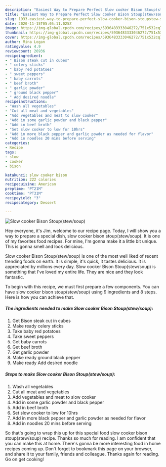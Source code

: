 ```yaml
---
description: "Easiest Way to Prepare Perfect Slow cooker Bison Stoup(stew/soup)"
title: "Easiest Way to Prepare Perfect Slow cooker Bison Stoup(stew/soup)"
slug: 1933-easiest-way-to-prepare-perfect-slow-cooker-bison-stoupstew-soup
date: 2020-11-15T05:05:11.025Z
image: https://img-global.cpcdn.com/recipes/5936483333046272/751x532cq70/slow-cooker-bison-stoupstewsoup-recipe-main-photo.jpg
thumbnail: https://img-global.cpcdn.com/recipes/5936483333046272/751x532cq70/slow-cooker-bison-stoupstewsoup-recipe-main-photo.jpg
cover: https://img-global.cpcdn.com/recipes/5936483333046272/751x532cq70/slow-cooker-bison-stoupstewsoup-recipe-main-photo.jpg
author: Mina Logan
ratingvalue: 4.9
reviewcount: 26936
recipeingredient:
- " Bison steak cut in cubes"
- " celery sticks"
- " baby red potatoes"
- " sweet peppers"
- " baby carrots"
- " beef broth"
- " garlic powder"
- " ground black pepper"
- " Add desired noodle"
recipeinstructions:
- "Wash all vegetables"
- "Cut all meat and vegetables"
- "Add vegetables and meat to slow cooker"
- "Add in some garlic powder and black pepper"
- "Add in beef broth"
- "Set slow cooker to low for 10hrs"
- "Add in more black pepper and garlic powder as needed for flavor"
- "Add in noodles 20 mins before serving"
categories:
- Recipe
tags:
- slow
- cooker
- bison

katakunci: slow cooker bison 
nutrition: 222 calories
recipecuisine: American
preptime: "PT21M"
cooktime: "PT31M"
recipeyield: "3"
recipecategory: Dessert

---
```



![Slow cooker Bison Stoup(stew/soup)](https://img-global.cpcdn.com/recipes/5936483333046272/751x532cq70/slow-cooker-bison-stoupstewsoup-recipe-main-photo.jpg)

Hey everyone, it's Jim, welcome to our recipe page. Today, I will show you a way to prepare a special dish, slow cooker bison stoup(stew/soup). It is one of my favorites food recipes. For mine, I'm gonna make it a little bit unique. This is gonna smell and look delicious.

Slow cooker Bison Stoup(stew/soup) is one of the most well liked of recent trending foods on earth. It is simple, it's quick, it tastes delicious. It is appreciated by millions every day. Slow cooker Bison Stoup(stew/soup) is something that I've loved my entire life. They are nice and they look fantastic.




To begin with this recipe, we must first prepare a few components. You can have slow cooker bison stoup(stew/soup) using 9 ingredients and 8 steps. Here is how you can achieve that.

<!--inarticleads1-->

##### The ingredients needed to make Slow cooker Bison Stoup(stew/soup):

1. Get  Bison steak cut in cubes
1. Make ready  celery sticks
1. Take  baby red potatoes
1. Take  sweet peppers
1. Get  baby carrots
1. Get  beef broth
1. Get  garlic powder
1. Make ready  ground black pepper
1. Make ready  Add desired noodle




<!--inarticleads2-->

##### Steps to make Slow cooker Bison Stoup(stew/soup):

1. Wash all vegetables
1. Cut all meat and vegetables
1. Add vegetables and meat to slow cooker
1. Add in some garlic powder and black pepper
1. Add in beef broth
1. Set slow cooker to low for 10hrs
1. Add in more black pepper and garlic powder as needed for flavor
1. Add in noodles 20 mins before serving




So that's going to wrap this up for this special food slow cooker bison stoup(stew/soup) recipe. Thanks so much for reading. I am confident that you can make this at home. There's gonna be more interesting food in home recipes coming up. Don't forget to bookmark this page on your browser, and share it to your family, friends and colleague. Thanks again for reading. Go on get cooking!
